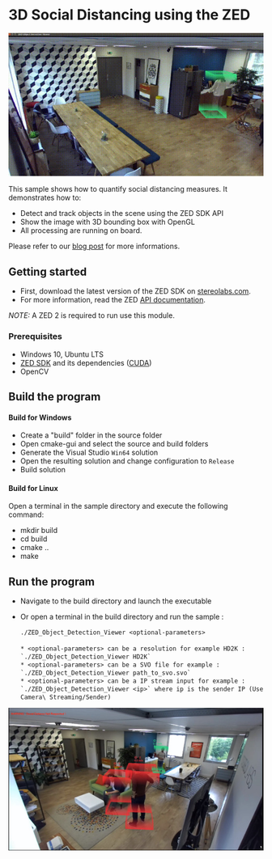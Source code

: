 # 3D Social Distancing using the ZED

[![social distance example](./docs/sc_distance.gif)](https://www.stereolabs.com/blog/using-3d-cameras-to-monitor-social-distancing/)

This sample shows how to quantify social distancing measures. It demonstrates how to:

- Detect and track objects in the scene using the ZED SDK API
- Show the image with 3D bounding box with OpenGL
- All processing are running on board.

Please refer to our [blog post](https://www.stereolabs.com/blog/using-3d-cameras-to-monitor-social-distancing/) for more informations.



## Getting started

- First, download the latest version of the ZED SDK on [stereolabs.com](https://www.stereolabs.com).
- For more information, read the ZED [API documentation](https://www.stereolabs.com/developers/documentation/API/).

*NOTE:* A ZED 2 is required to run use this module.

### Prerequisites

- Windows 10, Ubuntu LTS
- [ZED SDK](https://www.stereolabs.com/developers/) and its dependencies ([CUDA](https://developer.nvidia.com/cuda-downloads))
- OpenCV

## Build the program

#### Build for Windows

- Create a "build" folder in the source folder
- Open cmake-gui and select the source and build folders
- Generate the Visual Studio `Win64` solution
- Open the resulting solution and change configuration to `Release`
- Build solution

#### Build for Linux

Open a terminal in the sample directory and execute the following command:

- mkdir build
- cd build
- cmake ..
- make

## Run the program

- Navigate to the build directory and launch the executable
- Or open a terminal in the build directory and run the sample :

      ./ZED_Object_Detection_Viewer <optional-parameters>

      * <optional-parameters> can be a resolution for example HD2K : `./ZED_Object_Detection_Viewer HD2K`
      * <optional-parameters> can be a SVO file for example : `./ZED_Object_Detection_Viewer path_to_svo.svo`
      * <optional-parameters> can be a IP stream input for example : `./ZED_Object_Detection_Viewer <ip>` where ip is the sender IP (Use Camera\ Streaming/Sender)

[![](docs/blog_preview.jpg)](https://www.stereolabs.com/blog/using-3d-cameras-to-monitor-social-distancing/)
